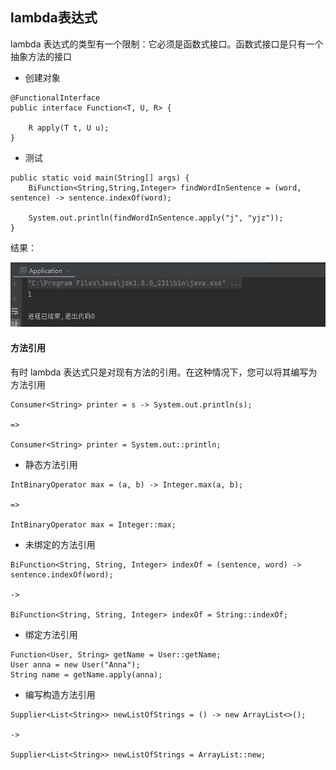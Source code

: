 ## lambda表达式

lambda 表达式的类型有一个限制：它必须是函数式接口。函数式接口是只有一个抽象方法的接口

- 创建对象

```
@FunctionalInterface
public interface Function<T, U, R> {

    R apply(T t, U u);
}
```

- 测试

```
public static void main(String[] args) {
    BiFunction<String,String,Integer> findWordInSentence = (word, sentence) -> sentence.indexOf(word);
    
    System.out.println(findWordInSentence.apply("j", "yjz"));
}
```

结果：

![3](/docs/3.jpg)

#### 方法引用

有时 lambda 表达式只是对现有方法的引用。在这种情况下，您可以将其编写为方法引用

```
Consumer<String> printer = s -> System.out.println(s);

=>

Consumer<String> printer = System.out::println;
```

- 静态方法引用

```
IntBinaryOperator max = (a, b) -> Integer.max(a, b);

=> 

IntBinaryOperator max = Integer::max;
```

- 未绑定的方法引用

```
BiFunction<String, String, Integer> indexOf = (sentence, word) -> sentence.indexOf(word);

->

BiFunction<String, String, Integer> indexOf = String::indexOf;
```

- 绑定方法引用

```
Function<User, String> getName = User::getName;
User anna = new User("Anna");
String name = getName.apply(anna);
```

- 编写构造方法引用

```
Supplier<List<String>> newListOfStrings = () -> new ArrayList<>();

-> 

Supplier<List<String>> newListOfStrings = ArrayList::new;
```
